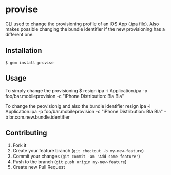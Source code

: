 # provise

CLI used to change the provisioning profile of an iOS App (.ipa file). Also makes possible changing the bundle identifier if the new provisioning has a different one.

## Installation

    $ gem install provise

## Usage

To simply change the provisioning
		$ resign ipa -i Application.ipa -p foo/bar.mobileprovision -c \"iPhone Distribution: Bla Bla\"
        
To change the peovisionig and also the bundle identifier
    resign ipa -i Application.ipa -p foo/bar.mobileprovision -c "iPhone Distribution: Bla Bla" -b br.com.new.bundle.identifier

## Contributing

1. Fork it
2. Create your feature branch (`git checkout -b my-new-feature`)
3. Commit your changes (`git commit -am 'Add some feature'`)
4. Push to the branch (`git push origin my-new-feature`)
5. Create new Pull Request
